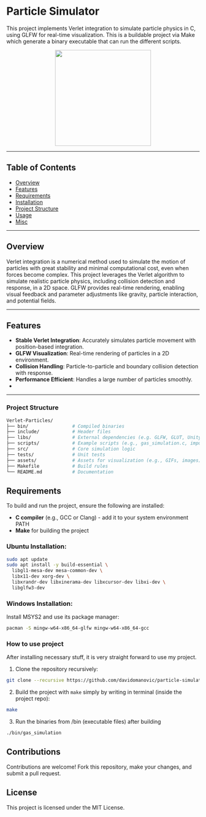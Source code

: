 # Particle Simulator


This project implements Verlet integration to simulate particle physics in C, using GLFW for real-time visualization. This is a buildable project via Make which generate a binary executable that can run the different scripts.
<div align="center">
  <img src="https://github.com/davidomanovic/particle-simulator/blob/main/assets/demo_program.gif" width="250" height="250" />
</div>

---

## Table of Contents
- [Overview](#overview)
- [Features](#features)
- [Requirements](#requirements)
- [Installation](#installation)
- [Project Structure](#project-structure)
- [Usage](#usage)
- [Misc](#misc)


---

## Overview

Verlet integration is a numerical method used to simulate the motion of particles with great stability and minimal computational cost, even when forces become complex. This project leverages the Verlet algorithm to simulate realistic particle physics, including collision detection and response, in a 2D space. GLFW provides real-time rendering, enabling visual feedback and parameter adjustments like gravity, particle interaction, and potential fields.

---

## Features

- **Stable Verlet Integration**: Accurately simulates particle movement with position-based integration.
- **GLFW Visualization**: Real-time rendering of particles in a 2D environment.
- **Collision Handling**: Particle-to-particle and boundary collision detection with response.
- **Performance Efficient**: Handles a large number of particles smoothly.
- 
---

### Project Structure
```makefile
Verlet-Particles/
├── bin/                # Compiled binaries
├── include/            # Header files
├── libs/               # External dependencies (e.g. GLFW, GLUT, Unity added as submodules)
├── scripts/            # Example scripts (e.g., gas_simulation.c, impulse_simulation.c)
├── src/                # Core simulation logic
├── tests/              # Unit tests
├── assets/             # Assets for visualization (e.g., GIFs, images)
├── Makefile            # Build rules
└── README.md           # Documentation
```

## Requirements

To build and run the project, ensure the following are installed:

- **C compiler** (e.g., GCC or Clang) - add it to your system environment PATH
- **Make** for building the project

### Ubuntu Installation:

```bash
sudo apt update
sudo apt install -y build-essential \
  libgl1-mesa-dev mesa-common-dev \
  libx11-dev xorg-dev \
  libxrandr-dev libxinerama-dev libxcursor-dev libxi-dev \
  libglfw3-dev
```

### Windows Installation:
Install MSYS2 and use its package manager:
```bash
pacman -S mingw-w64-x86_64-glfw mingw-w64-x86_64-gcc
```


### How to use project

After installing necessary stuff, it is very straight forward to use my project.

1. Clone the repository recursively:
```bash
git clone --recursive https://github.com/davidomanovic/particle-simulator.git
```
2. Build the project with `make` simply by writing in terminal (inside the project repo):
```bash
make
```

3. Run the binaries from /bin (executable files) after building
```bash
./bin/gas_simulation
```

## Contributions
Contributions are welcome! Fork this repository, make your changes, and submit a pull request.

## License
This project is licensed under the MIT License.
